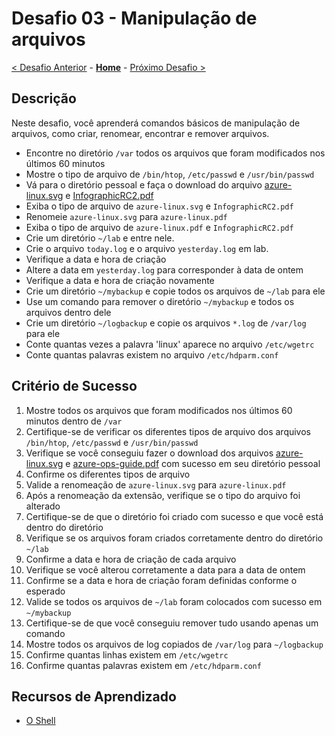 # Desafio 03 - Manipulação de arquivos

[< Desafio Anterior](./Desafio-02.md) - **[Home](../README.md)** - [Próximo Desafio >](./Challenge-04.md)

## Descrição

Neste desafio, você aprenderá comandos básicos de manipulação de arquivos, como criar, renomear, encontrar e remover arquivos.

- Encontre no diretório `/var` todos os arquivos que foram modificados nos últimos 60 minutos
- Mostre o tipo de arquivo de `/bin/htop`, `/etc/passwd` e `/usr/bin/passwd`
- Vá para o diretório pessoal e faça o download do arquivo [azure-linux.svg](https://docs.microsoft.com/en-us/learn/achievements/azure-linux.svg) e [InfographicRC2.pdf](https://azure.microsoft.com/mediahandler/files/resourcefiles/infographic-reliability-with-microsoft-azure/InfographicRC2.pdf)
- Exiba o tipo de arquivo de `azure-linux.svg` e `InfographicRC2.pdf`
- Renomeie `azure-linux.svg` para `azure-linux.pdf`
- Exiba o tipo de arquivo de `azure-linux.pdf` e `InfographicRC2.pdf`
- Crie um diretório `~/lab` e entre nele.
- Crie o arquivo `today.log` e o arquivo `yesterday.log` em lab.
- Verifique a data e hora de criação
- Altere a data em `yesterday.log` para corresponder à data de ontem
- Verifique a data e hora de criação novamente
- Crie um diretório `~/mybackup` e copie todos os arquivos de `~/lab` para ele
- Use um comando para remover o diretório `~/mybackup` e todos os arquivos dentro dele
- Crie um diretório `~/logbackup` e copie os arquivos `*.log` de `/var/log` para ele
- Conte quantas vezes a palavra 'linux' aparece no arquivo `/etc/wgetrc`
- Conte quantas palavras existem no arquivo `/etc/hdparm.conf`

## Critério de Sucesso

1. Mostre todos os arquivos que foram modificados nos últimos 60 minutos dentro de `/var`
2. Certifique-se de verificar os diferentes tipos de arquivo dos arquivos `/bin/htop`, `/etc/passwd` e `/usr/bin/passwd`
3. Verifique se você conseguiu fazer o download dos arquivos [azure-linux.svg](https://docs.microsoft.com/en-us/learn/achievements/azure-linux.svg) e [azure-ops-guide.pdf](https://docsmsftpdfs.blob.core.windows.net/guides/azure/azure-ops-guide.pdf) com sucesso em seu diretório pessoal
4. Confirme os diferentes tipos de arquivo
5. Valide a renomeação de `azure-linux.svg` para `azure-linux.pdf`
6. Após a renomeação da extensão, verifique se o tipo do arquivo foi alterado
7. Certifique-se de que o diretório foi criado com sucesso e que você está dentro do diretório
8. Verifique se os arquivos foram criados corretamente dentro do diretório `~/lab`
9. Confirme a data e hora de criação de cada arquivo
10. Verifique se você alterou corretamente a data para a data de ontem
11. Confirme se a data e hora de criação foram definidas conforme o esperado
12. Valide se todos os arquivos de `~/lab` foram colocados com sucesso em `~/mybackup`
13. Certifique-se de que você conseguiu remover tudo usando apenas um comando
14. Mostre todos os arquivos de log copiados de `/var/log` para `~/logbackup`
15. Confirme quantas linhas existem em `/etc/wgetrc`
16. Confirme quantas palavras existem em `/etc/hdparm.conf`

## Recursos de Aprendizado

- [O Shell](https://linuxjourney.com/lesson/the-shell)
